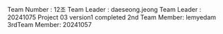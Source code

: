 Team Number : 12조
Team Leader : daeseong.jeong
Team Leader : 20241075
Project 03 version1 completed
2nd Team Member: lemyedam
3rdTeam Member: 20241057